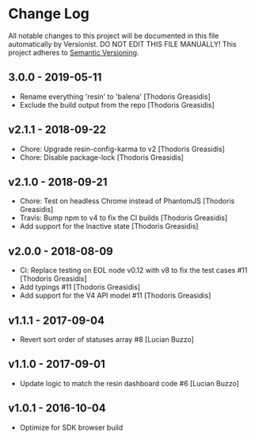 # Change Log

All notable changes to this project will be documented in this file
automatically by Versionist. DO NOT EDIT THIS FILE MANUALLY!
This project adheres to [Semantic Versioning](http://semver.org/).

## 3.0.0 - 2019-05-11

* Rename everything 'resin' to 'balena' [Thodoris Greasidis]
* Exclude the build output from the repo [Thodoris Greasidis]

## v2.1.1 - 2018-09-22

* Chore: Upgrade resin-config-karma to v2 [Thodoris Greasidis]
* Chore: Disable package-lock [Thodoris Greasidis]

## v2.1.0 - 2018-09-21

* Chore: Test on headless Chrome instead of PhantomJS [Thodoris Greasidis]
* Travis: Bump npm to v4 to fix the CI builds [Thodoris Greasidis]
* Add support for the Inactive state [Thodoris Greasidis]

## v2.0.0 - 2018-08-09

* Ci: Replace testing on EOL node v0.12 with v8 to fix the test cases #11 [Thodoris Greasidis]
* Add typings #11 [Thodoris Greasidis]
* Add support for the V4 API model #11 [Thodoris Greasidis]

## v1.1.1 - 2017-09-04

* Revert sort order of statuses array #8 [Lucian Buzzo]

## v1.1.0 - 2017-09-01

* Update logic to match the resin dashboard code #6 [Lucian Buzzo]

## v1.0.1 - 2016-10-04

* Optimize for SDK browser build